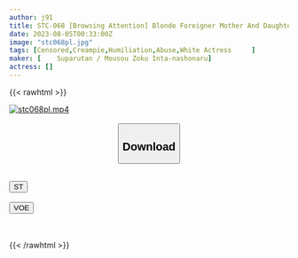 ```yaml
---
author: j91
title: STC-068 [Browsing Attention] Blonde Foreigner Mother And Daughter Conceived Les! The Tragic End Of A Mother And Daughter Who Fell Victim To digital Tattoos By An Unscrupulous Japanese Model Agency
date: 2023-08-05T00:33:00Z
image: "stc068pl.jpg"
tags: [Censored,Creampie,Humiliation,Abuse,White Actress	 ]
maker: [	Suparutan / Mousou Zoku Inta-nashonaru]
actress: []
---
```



{{< rawhtml >}}

<div class="video" data-videoid="MarKgPkXqpFmjlb">
    <a href="javascript:;">
        <img src="https://my.j91.asia/posts/stc068pl/stc068pl.jpg" width="WIDTH" height="HEIGHT" alt="stc068pl.mp4" loading="lazy">
    </a>
</div>

<script type="text/javascript" src="https://j91.asia/asset/on-demand-st.js"></script>

<br>
  <link rel="stylesheet" href="https://j91.asia/asset/bs5.css">
  
  <center>
  <button class="btn btn-primary" type="button" data-bs-toggle="collapse" data-bs-target=".multi-collapse" aria-expanded="false" aria-controls="multiCollapseExample1 multiCollapseExample2"><h2>Download</h2></button></center>
</p>
<div class="row">
  <div class="col">
    <div class="collapse multi-collapse" id="multiCollapseExample1">
      <div class="card card-body">
	      	      <br>
<div class="buttons">  
<a href="https://streamtape.to/v/MarKgPkXqpFmjlb"><button class="btn-hover color-3"><i class="fa fa-download"></i> ST</button></a></div>
    </div>
  </div>
</div>
  <div class="col">
    <div class="collapse multi-collapse" id="multiCollapseExample2">
      <div class="card card-body">
	      <br>
<div class="buttons">
    <a href="https://voe.sx/h0aqajdjriup"><button class="btn-hover color-9"><i class="fa fa-download"></i> VOE</button></a></div>
<br><br>
      </div>
    </div>
  </div>
</div>

{{< /rawhtml >}}